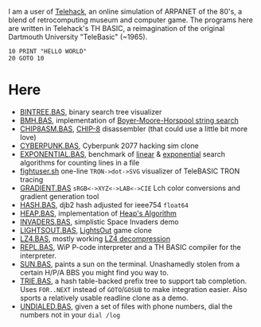 I am a user of [Telehack](https://telehack.com), an online simulation of ARPANET of the 80's, a blend of retrocomputing museum and computer game.
The programs here are written in Telehack's TH BASIC, a reimagination of the original Dartmouth University "TeleBasic" (~1965).

```
10 PRINT "HELLO WORLD"
20 GOTO 10
```

# Here
- [BINTREE.BAS](./bintree.bas), binary search tree visualizer
- [BMH.BAS](./bmh.bas), implementation of [Boyer-Moore-Horspool string search](https://en.wikipedia.org/wiki/Boyer%E2%80%93Moore%E2%80%93Horspool_algorithm)
- [CHIP8ASM.BAS](./chip8asm.bas), [CHIP-8](https://en.wikipedia.org/wiki/CHIP-8) disassembler (that could use a little bit more love)
- [CYBERPUNK.BAS](./cyberpunk.bas), Cyberpunk 2077 hacking sim clone
- [EXPONENTIAL.BAS](./exponential.bas), benchmark of [linear](https://en.wikipedia.org/wiki/Linear_search) & [exponential](https://en.wikipedia.org/wiki/Exponential_search) search algorithms for counting lines in a file
- [fightuser.sh](./fightuser.sh) one-line `TRON->dot->SVG` visualizer of TeleBASIC TRON tracing
- [GRADIENT.BAS](./gradient.bas) `sRGB<->XYZ<->LAB<->CIE` Lch color conversions and gradient generation tool
- [HASH.BAS](./hash.bas), djb2 hash adjusted for ieee754 `float64`
- [HEAP.BAS](./heap.bas), implementation of [Heap's Algorithm](https://en.wikipedia.org/wiki/Heap%27s_Algorithm)
- [INVADERS.BAS](./invaders.bas), simplistic Space Invaders demo
- [LIGHTSOUT.BAS](./lightsout.bas), [LightsOut](https://en.wikipedia.org/wiki/Lights_Out_%28game%29) game clone
- [LZ4.BAS](./lz4.bas), mostly working [LZ4 decompression](https://github.com/lz4/lz4/)
- [REPL.BAS](./repl.bas), WiP P-code interpreter and a TH BASIC compiler for the interpreter.
- [SUN.BAS](./sun.bas), paints a sun on the terminal. Unashamedly stolen from a certain H/P/A BBS you might find you way to.
- [TRIE.BAS](./trie.bas), a hash table-backed prefix tree to support tab completion. Uses `FOR..NEXT` instead of `GOTO`/`GOSUB` to make integration easier. Also sports a relatively usable readline clone as a demo.
- [UNDIALED.BAS](./undialed.bas), given a set of files with phone numbers, dial the numbers not in your `dial /log`

